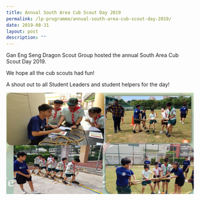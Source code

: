 ```yaml
---
title: Annual South Area Cub Scout Day 2019
permalink: /lp-programme/annual-south-area-cub-scout-day-2019/
date: 2019-08-31
layout: post
description: ""
---
```

Gan Eng Seng Dragon Scout Group hosted the annual South Area Cub Scout Day 2019.

We hope all the cub scouts had fun!

A shout out to all Student Leaders and student helpers for the day!

![Gan Eng Seng Dragon Scout Group hosted the annual South Area Cub Scout Day 2019](/images/Annual-Scout-Cub-Day-2019.jpeg)